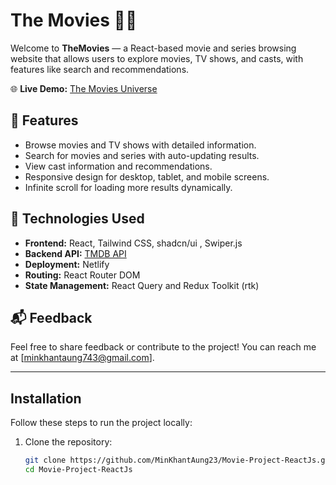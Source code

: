# The Movies 🎥🌌

Welcome to **TheMovies** — a React-based movie and series browsing website that allows users to explore movies, TV shows, and casts, with features like search and recommendations.

🌐 **Live Demo:** [The Movies Universe](https://themoviesuniverse.netlify.app)

## 🌟 Features

- Browse movies and TV shows with detailed information.
- Search for movies and series with auto-updating results.
- View cast information and recommendations.
- Responsive design for desktop, tablet, and mobile screens.
- Infinite scroll for loading more results dynamically.

## 🚀 Technologies Used

- **Frontend:** React, Tailwind CSS, shadcn/ui , Swiper.js
- **Backend API:** [TMDB API](https://developers.themoviedb.org/3)
- **Deployment:** Netlify
- **Routing:** React Router DOM
- **State Management:** React Query and Redux Toolkit (rtk)

## 📬 Feedback

Feel free to share feedback or contribute to the project! You can reach me at [minkhantaung743@gmail.com].

---
## Installation

Follow these steps to run the project locally:

1. Clone the repository:

   ```bash
   git clone https://github.com/MinKhantAung23/Movie-Project-ReactJs.git
   cd Movie-Project-ReactJs
   
